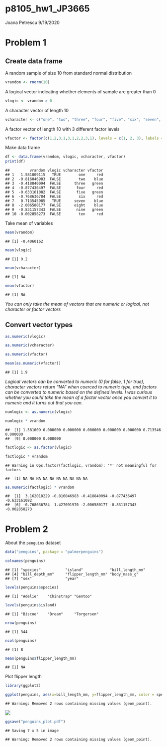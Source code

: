 p8105\_hw1\_JP3665
================
Joana Petrescu
9/19/2020

# Problem 1

## Create data frame

A random sample of size 10 from standard normal distribution

``` r
vrandom <- rnorm(10)
```

A logical vector indicating whether elements of sample are greater than
0

``` r
vlogic <- vrandom > 0
```

A character vector of length 10

``` r
vcharacter <- c("one", "two", "three", "four", "five", "six", "seven", "eight", "nine", "ten")
```

A factor vector of length 10 with 3 different factor levels

``` r
vfactor <- factor(c(1,2,3,1,3,1,2,2,3,1), levels = c(1, 2, 3), labels = c("red", "blue", "green"))
```

Make data frame

``` r
df <- data.frame(vrandom, vlogic, vcharacter, vfactor)
print(df)
```

    ##         vrandom vlogic vcharacter vfactor
    ## 1   1.581009115   TRUE        one     red
    ## 2  -0.816046983  FALSE        two    blue
    ## 3  -0.418840094  FALSE      three   green
    ## 4  -0.877436497  FALSE       four     red
    ## 5  -0.633161082  FALSE       five   green
    ## 6  -0.768636784  FALSE        six     red
    ## 7   0.713545985   TRUE      seven    blue
    ## 8  -2.006580177  FALSE      eight    blue
    ## 9  -0.831157343  FALSE       nine   green
    ## 10 -0.002858273  FALSE        ten     red

Take mean of variables

``` r
mean(vrandom)
```

    ## [1] -0.4060162

``` r
mean(vlogic)
```

    ## [1] 0.2

``` r
mean(vcharacter)
```

    ## [1] NA

``` r
mean(vfactor)
```

    ## [1] NA

*You can only take the mean of vectors that are numeric or logical, not
character or factor vectors*

## Convert vector types

``` r
as.numeric(vlogic)

as.numeric(vcharacter)

as.numeric(vfactor)
```

``` r
mean(as.numeric(vfactor))
```

    ## [1] 1.9

*Logical vectors can be converted to numeric (0 for false, 1 for true),
character vectors return “NA” when coerced to numeric type, and factors
can be converted to numeric based on the defined levels. I was curious
whether you could take the mean of a factor vector once you convert it
to numeric and it turns out that you can.*

``` r
numlogic <- as.numeric(vlogic)

numlogic * vrandom
```

    ##  [1] 1.581009 0.000000 0.000000 0.000000 0.000000 0.000000 0.713546 0.000000
    ##  [9] 0.000000 0.000000

``` r
factlogic <- as.factor(vlogic)

factlogic * vrandom
```

    ## Warning in Ops.factor(factlogic, vrandom): '*' not meaningful for factors

    ##  [1] NA NA NA NA NA NA NA NA NA NA

``` r
as.numeric(factlogic) * vrandom
```

    ##  [1]  3.162018229 -0.816046983 -0.418840094 -0.877436497 -0.633161082
    ##  [6] -0.768636784  1.427091970 -2.006580177 -0.831157343 -0.002858273

# Problem 2

About the `penguins` dataset

``` r
data("penguins", package = "palmerpenguins")

colnames(penguins)
```

    ## [1] "species"           "island"            "bill_length_mm"   
    ## [4] "bill_depth_mm"     "flipper_length_mm" "body_mass_g"      
    ## [7] "sex"               "year"

``` r
levels(penguins$species)
```

    ## [1] "Adelie"    "Chinstrap" "Gentoo"

``` r
levels(penguins$island)
```

    ## [1] "Biscoe"    "Dream"     "Torgersen"

``` r
nrow(penguins)
```

    ## [1] 344

``` r
ncol(penguins)
```

    ## [1] 8

``` r
mean(penguins$flipper_length_mm)
```

    ## [1] NA

Plot flipper length

``` r
library(ggplot2)

ggplot(penguins, aes(x=bill_length_mm, y=flipper_length_mm, color = species)) + geom_point(shape=19)
```

    ## Warning: Removed 2 rows containing missing values (geom_point).

![](p8105_hw1_JP3665_files/figure-gfm/unnamed-chunk-11-1.png)<!-- -->

``` r
ggsave("penguins_plot.pdf")
```

    ## Saving 7 x 5 in image

    ## Warning: Removed 2 rows containing missing values (geom_point).
